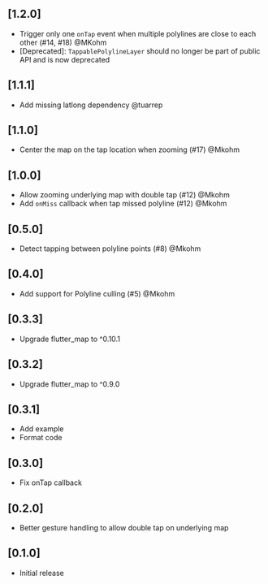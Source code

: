 ## [1.2.0]
 - Trigger only one `onTap` event when multiple polylines are close to each other (#14, #18) @MKohm
 - [Deprecated]: `TappablePolylineLayer` should no longer be part of public API and is now deprecated 

## [1.1.1]
 - Add missing latlong dependency @tuarrep

## [1.1.0]
 - Center the map on the tap location when zooming (#17) @Mkohm

## [1.0.0]
 - Allow zooming underlying map with double tap (#12) @Mkohm
 - Add `onMiss` callback when tap missed polyline (#12) @Mkohm

## [0.5.0]
 - Detect tapping between polyline points (#8) @Mkohm

## [0.4.0]
 - Add support for Polyline culling (#5) @Mkohm

## [0.3.3]
 - Upgrade flutter_map to ^0.10.1

 ## [0.3.2]
 - Upgrade flutter_map to ^0.9.0

## [0.3.1]
 - Add example
 - Format code

## [0.3.0]
 - Fix onTap callback

## [0.2.0]
 - Better gesture handling to allow double tap on underlying map

## [0.1.0]
 - Initial release
